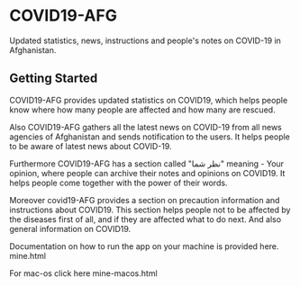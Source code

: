 # COVID19-AFG

Updated statistics, news, instructions and people's notes on COVID-19 in Afghanistan.

## Getting Started

COVID19-AFG provides updated statistics on COVID19, which helps people know where how many people are affected and how many are rescued. 

Also COVID19-AFG gathers all the latest news on COVID-19 from all news agencies of Afghanistan and sends notification to the users. It helps people to be aware of latest news about COVID-19. 

Furthermore COVID19-AFG has a section called "نظر شما" meaning - Your opinion, where people can archive their notes and opinions on COVID19. It helps people come together with the power of their words. 

Moreover covid19-AFG provides a section on precaution information and instructions about COVID19. This section helps people not to be affected by the diseases first of all, and if they are affected what to do next. And also general information on COVID19.

Documentation on how to run the app on your machine is provided here.
mine.html

For mac-os click here
mine-macos.html
